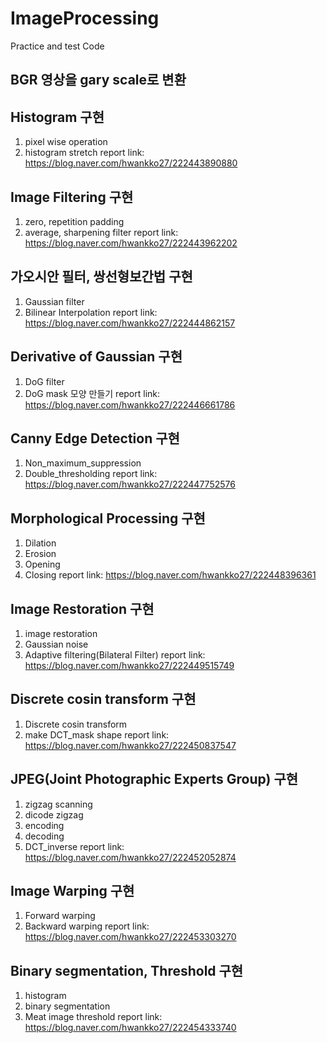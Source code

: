 # ImageProcessing
Practice and test Code

## BGR 영상을 gary scale로 변환

## Histogram 구현
1. pixel wise operation
2. histogram stretch
report link: https://blog.naver.com/hwankko27/222443890880

## Image Filtering 구현
1. zero, repetition padding
2. average, sharpening filter
report link: https://blog.naver.com/hwankko27/222443962202

## 가오시안 필터, 쌍선형보간법 구현
1. Gaussian filter
2. Bilinear Interpolation
report link: https://blog.naver.com/hwankko27/222444862157

## Derivative of Gaussian 구현
1. DoG filter
2. DoG mask 모양 만들기
report link: https://blog.naver.com/hwankko27/222446661786

## Canny Edge Detection 구현
1. Non_maximum_suppression
2. Double_thresholding
report link: https://blog.naver.com/hwankko27/222447752576

## Morphological Processing 구현
1. Dilation
2. Erosion
3. Opening
4. Closing
report link: https://blog.naver.com/hwankko27/222448396361

## Image Restoration 구현
1. image restoration
2. Gaussian noise
3. Adaptive filtering(Bilateral Filter)
report link: https://blog.naver.com/hwankko27/222449515749

## Discrete cosin transform 구현
1. Discrete cosin transform
2. make DCT_mask shape
report link: https://blog.naver.com/hwankko27/222450837547

## JPEG(Joint Photographic Experts Group) 구현
1. zigzag scanning
2. dicode zigzag
3. encoding
4. decoding
5. DCT_inverse
report link: https://blog.naver.com/hwankko27/222452052874

## Image Warping 구현
1. Forward warping
2. Backward warping
report link: https://blog.naver.com/hwankko27/222453303270

## Binary segmentation, Threshold 구현
1. histogram
2. binary segmentation
3. Meat image threshold
report link: https://blog.naver.com/hwankko27/222454333740
